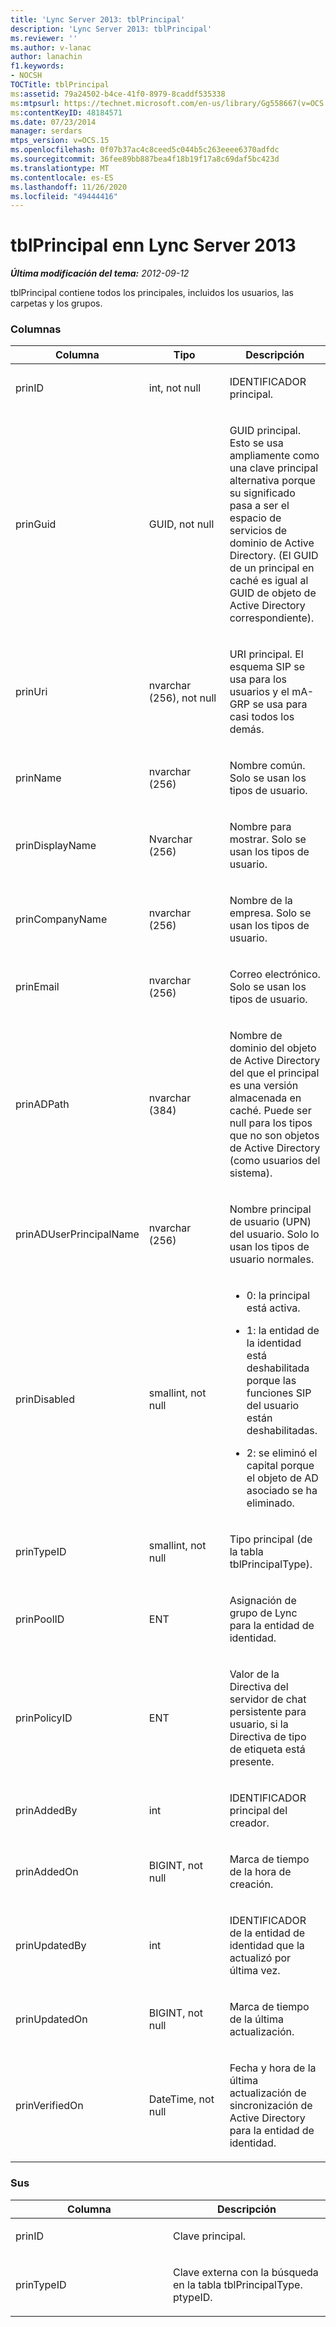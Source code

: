 ```yaml
---
title: 'Lync Server 2013: tblPrincipal'
description: 'Lync Server 2013: tblPrincipal'
ms.reviewer: ''
ms.author: v-lanac
author: lanachin
f1.keywords:
- NOCSH
TOCTitle: tblPrincipal
ms:assetid: 79a24502-b4ce-41f0-8979-8caddf535338
ms:mtpsurl: https://technet.microsoft.com/en-us/library/Gg558667(v=OCS.15)
ms:contentKeyID: 48184571
ms.date: 07/23/2014
manager: serdars
mtps_version: v=OCS.15
ms.openlocfilehash: 0f07b37ac4c8ceed5c044b5c263eeee6370adfdc
ms.sourcegitcommit: 36fee89bb887bea4f18b19f17a8c69daf5bc423d
ms.translationtype: MT
ms.contentlocale: es-ES
ms.lasthandoff: 11/26/2020
ms.locfileid: "49444416"
---
```

# <a name="tblprincipal-in-lync-server-2013"></a>tblPrincipal enn Lync Server 2013

<div data-xmlns="http://www.w3.org/1999/xhtml">

<div class="topic" data-xmlns="http://www.w3.org/1999/xhtml" data-msxsl="urn:schemas-microsoft-com:xslt" data-cs="https://msdn.microsoft.com/">

<div data-asp="https://msdn2.microsoft.com/asp">



</div>

<div id="mainSection">

<div id="mainBody">

<span> </span>

_**Última modificación del tema:** 2012-09-12_

tblPrincipal contiene todos los principales, incluidos los usuarios, las carpetas y los grupos.

### <a name="columns"></a>Columnas

<table>
<colgroup>
<col style="width: 33%" />
<col style="width: 33%" />
<col style="width: 33%" />
</colgroup>
<thead>
<tr class="header">
<th>Columna</th>
<th>Tipo</th>
<th>Descripción</th>
</tr>
</thead>
<tbody>
<tr class="odd">
<td><p>prinID</p></td>
<td><p>int, not null</p></td>
<td><p>IDENTIFICADOR principal.</p></td>
</tr>
<tr class="even">
<td><p>prinGuid</p></td>
<td><p>GUID, not null</p></td>
<td><p>GUID principal. Esto se usa ampliamente como una clave principal alternativa porque su significado pasa a ser el espacio de servicios de dominio de Active Directory. (El GUID de un principal en caché es igual al GUID de objeto de Active Directory correspondiente).</p></td>
</tr>
<tr class="odd">
<td><p>prinUri</p></td>
<td><p>nvarchar (256), not null</p></td>
<td><p>URI principal. El esquema SIP se usa para los usuarios y el mA-GRP se usa para casi todos los demás.</p></td>
</tr>
<tr class="even">
<td><p>prinName</p></td>
<td><p>nvarchar (256)</p></td>
<td><p>Nombre común. Solo se usan los tipos de usuario.</p></td>
</tr>
<tr class="odd">
<td><p>prinDisplayName</p></td>
<td><p>Nvarchar (256)</p></td>
<td><p>Nombre para mostrar. Solo se usan los tipos de usuario.</p></td>
</tr>
<tr class="even">
<td><p>prinCompanyName</p></td>
<td><p>nvarchar (256)</p></td>
<td><p>Nombre de la empresa. Solo se usan los tipos de usuario.</p></td>
</tr>
<tr class="odd">
<td><p>prinEmail</p></td>
<td><p>nvarchar (256)</p></td>
<td><p>Correo electrónico. Solo se usan los tipos de usuario.</p></td>
</tr>
<tr class="even">
<td><p>prinADPath</p></td>
<td><p>nvarchar (384)</p></td>
<td><p>Nombre de dominio del objeto de Active Directory del que el principal es una versión almacenada en caché. Puede ser null para los tipos que no son objetos de Active Directory (como usuarios del sistema).</p></td>
</tr>
<tr class="odd">
<td><p>prinADUserPrincipalName</p></td>
<td><p>nvarchar (256)</p></td>
<td><p>Nombre principal de usuario (UPN) del usuario. Solo lo usan los tipos de usuario normales.</p></td>
</tr>
<tr class="even">
<td><p>prinDisabled</p></td>
<td><p>smallint, not null</p></td>
<td><ul>
<li><p>0: la principal está activa.</p></li>
<li><p>1: la entidad de la identidad está deshabilitada porque las funciones SIP del usuario están deshabilitadas.</p></li>
<li><p>2: se eliminó el capital porque el objeto de AD asociado se ha eliminado.</p></li>
</ul></td>
</tr>
<tr class="odd">
<td><p>prinTypeID</p></td>
<td><p>smallint, not null</p></td>
<td><p>Tipo principal (de la tabla tblPrincipalType).</p></td>
</tr>
<tr class="even">
<td><p>prinPoolID</p></td>
<td><p>ENT</p></td>
<td><p>Asignación de grupo de Lync para la entidad de identidad.</p></td>
</tr>
<tr class="odd">
<td><p>prinPolicyID</p></td>
<td><p>ENT</p></td>
<td><p>Valor de la Directiva del servidor de chat persistente para usuario, si la Directiva de tipo de etiqueta está presente.</p></td>
</tr>
<tr class="even">
<td><p>prinAddedBy</p></td>
<td><p>int</p></td>
<td><p>IDENTIFICADOR principal del creador.</p></td>
</tr>
<tr class="odd">
<td><p>prinAddedOn</p></td>
<td><p>BIGINT, not null</p></td>
<td><p>Marca de tiempo de la hora de creación.</p></td>
</tr>
<tr class="even">
<td><p>prinUpdatedBy</p></td>
<td><p>int</p></td>
<td><p>IDENTIFICADOR de la entidad de identidad que la actualizó por última vez.</p></td>
</tr>
<tr class="odd">
<td><p>prinUpdatedOn</p></td>
<td><p>BIGINT, not null</p></td>
<td><p>Marca de tiempo de la última actualización.</p></td>
</tr>
<tr class="even">
<td><p>prinVerifiedOn</p></td>
<td><p>DateTime, not null</p></td>
<td><p>Fecha y hora de la última actualización de sincronización de Active Directory para la entidad de identidad.</p></td>
</tr>
</tbody>
</table>


### <a name="keys"></a>Sus

<table>
<colgroup>
<col style="width: 50%" />
<col style="width: 50%" />
</colgroup>
<thead>
<tr class="header">
<th>Columna</th>
<th>Descripción</th>
</tr>
</thead>
<tbody>
<tr class="odd">
<td><p>prinID</p></td>
<td><p>Clave principal.</p></td>
</tr>
<tr class="even">
<td><p>prinTypeID</p></td>
<td><p>Clave externa con la búsqueda en la tabla tblPrincipalType. ptypeID.</p></td>
</tr>
</tbody>
</table>


</div>

<span> </span>

</div>

</div>

</div>

